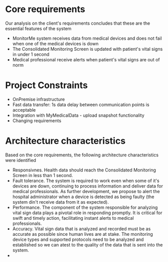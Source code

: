 # Core requirements
Our analysis on the client's requirements concludes that these are the essential features of the system
- MonitorMe system receives data from medical devices and does not fail when one of the medical devices is down 
- The Consolidated Monitoring Screen is updated with patient's vital signs in under 1 second 
- Medical professional receive alerts when patient's vital signs are out of norm 

# Project Constraints 
- OnPremise infrastructure
- Fast data transfer:  1s data delay between communication points is acceptable 
- Integration with MyMedicalData - upload snapshot functionality
- Changing requirements 

# Architecture characteristics
Based on the core requirements, the following architecture characteristics were identified 
- Responsivnes. Health data should reach the Consolidated Monitoring Screen in less than 1 second. 
- Fault tolerance. The system is required to work even when some of it's devices are down, continuing to process information and deliver data for medical professionals. As further development, we propose to alert the hospital administrator when a device is detected as being faulty (the system din't receive data from it as expected).
- Performance. The component of the system responsible for analyzing vital sign data plays a pivotal role in responding promptly. It is critical for swift and timely action, facilitating instant alerts to medical professionals.
- Accuracy. Vital sign data that is analyzed and recorded must be as accurate as possible since human lives are at stake. The monitoring device types and supported protocols need to be analyzed and established so we can atest to the quality of the data that is sent into the system. 
- 